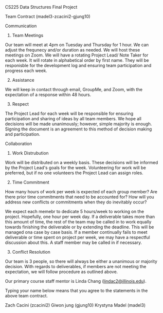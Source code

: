 CS225 Data Structures Final Project

Team Contract (madel3-zcacini2-gjung10)

Communication

1. Team Meetings

Our team will meet at 4pm on Tuesday and Thursday for 1 hour. We can adjust the frequnecy and/or duration as needed. We will host these meetings on Zoom.
We will have a rotating Project Lead/ Note Taker for each week. It will rotate in alphabetical order by first name. They will be responisble for the development 
log and ensuring team participation and progress each week.

2. Assistance

We will keep in contact through email, GroupMe, and Zoom, with the expectation of a response within 48 hours.

3. Respect

The Project Lead for each week will be responsible for ensuring participation and sharing of ideas by all team members. We hope all decisions will be made 
unanimously; however, simple majority is enough. Signing the document is an agreement to this method of decision making and participation.

Collaboration

1. Work Distrubution

Work will be distributed on a weekly basis. These decisions will be informed by the Project Lead's goals for the week. Volunteering for work will be preferred,
but if no one volunteers the Project Lead can assign roles. 

2. Time Commitment

How many hours of work per week is expected of each group member? Are there prior time commitments that need to be accounted for? How will you address new 
conflicts or commitments when they do inevitably occur?

We expect each memebr to dedicate 5 hours/week to working on the project. Hopefully, one hour per week day. If a deliverable takes more than this amount of time, 
the rest of the team may be called in to work equally towards finishing the deliverable or by extending the deadline. This will be managed ona case by case basis.
If a member continually fails to meet deliverable or time spent on project per week, we may have a respectful discussion about this. A staff member may be called 
in if necessary.

3. Conflict Resolution

Our team is 3 people, so there will always be either a unanimous or majority decision. With regards to deliverables, if members are not meeting the expectation, 
we will follow procedure as outlined above. 

Our primary course staff mentor is Linda Chang (lindac2@illinois.edu).

Typing your name below means that you agree to the statements in the above team contract.

Zach Cacini (zcacini2)
Giwon jung (gjung10)
Krystyna Madel (madel3)
